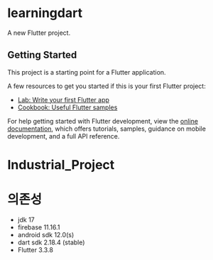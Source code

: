 # learningdart

A new Flutter project.

## Getting Started

This project is a starting point for a Flutter application.

A few resources to get you started if this is your first Flutter project:

- [Lab: Write your first Flutter app](https://docs.flutter.dev/get-started/codelab)
- [Cookbook: Useful Flutter samples](https://docs.flutter.dev/cookbook)

For help getting started with Flutter development, view the
[online documentation](https://docs.flutter.dev/), which offers tutorials,
samples, guidance on mobile development, and a full API reference.

# Industrial_Project
# 의존성
- jdk 17
- firebase 11.16.1
- android sdk 12.0(s)
- dart sdk 2.18.4 (stable)
- Flutter 3.3.8
